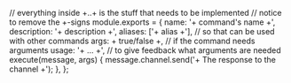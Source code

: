 // everything inside +..+ is the stuff that needs to be implemented
// notice to remove the +-signs
module.exports = {
    name: '+ command's name +',
    description: '+ description +',
    aliases: ['+ alias +'], // so that can be used with other commands
    args: + true/false +, // if the command needs arguments
    usage: '+ <argument1> <argument2> ... +', // to give feedback what arguments are needed
    execute(message, args) {
        message.channel.send('+ The response to the channel +');
    },
};